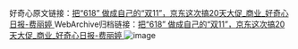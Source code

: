 好奇心原文链接：[把“618” 做成自己的“双11”，京东这次搞20天大促_商业_好奇心日报-费丽婷 ](https://www.qdaily.com/articles/9855.html)
WebArchive归档链接：[把“618” 做成自己的“双11”，京东这次搞20天大促_商业_好奇心日报-费丽婷 ](http://web.archive.org/web/20160321220630/http://www.qdaily.com:80/articles/9855.html)
![image](http://ww3.sinaimg.cn/large/007d5XDply1g3vgvv5g6zj30u02mb7wh)